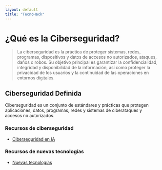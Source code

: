 ```yaml
---
layout: default
title: "TecnoHack"
---
```


# ¿Qué es la Ciberseguridad?

> La ciberseguridad es la práctica de proteger sistemas, redes, programas, dispositivos y datos de accesos no autorizados, ataques, daños o robos. Su objetivo principal es garantizar la confidencialidad, integridad y disponibilidad de la información, así como proteger la privacidad de los usuarios y la continuidad de las operaciones en entornos digitales.

## Ciberseguridad Definida
Ciberseguridad es un conjunto de estándares y prácticas que protegen aplicaciones, datos, programas, redes y sistemas de ciberataques y accesos no autorizados.

### Recursos de ciberseguridad
- [Ciberseguridad en IA](#)

### Recursos de nuevas tecnologías
- [Nuevas tecnologías](#)